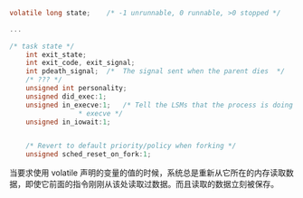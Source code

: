 ```c
volatile long state;	/* -1 unrunnable, 0 runnable, >0 stopped */

...
  
/* task state */
	int exit_state;
	int exit_code, exit_signal;
	int pdeath_signal;  /*  The signal sent when the parent dies  */
	/* ??? */
	unsigned int personality;
	unsigned did_exec:1;
	unsigned in_execve:1;	/* Tell the LSMs that the process is doing an
				 * execve */
	unsigned in_iowait:1;


	/* Revert to default priority/policy when forking */
	unsigned sched_reset_on_fork:1;
```



当要求使用 volatile 声明的变量的值的时候，系统总是重新从它所在的内存读取数据，即使它前面的指令刚刚从该处读取过数据。而且读取的数据立刻被保存。

